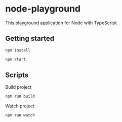 # node-playground
This playground application for Node with TypeScript

## Getting started
```bash
npm install
```
```bash
npm start
```

## Scripts
Build project
```bash
npm run build
```
Watch project
```bash
npm run watch
```